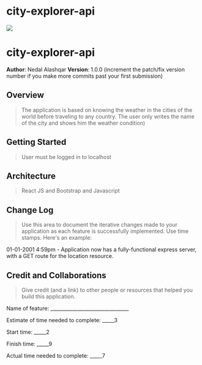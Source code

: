 # city-explorer-api
![ ](/home/nedalalashqar/proj/city-explorer-api/img/lab7lat.png)
# city-explorer-api

**Author**: Nedal Alashqar
**Version**: 1.0.0 (increment the patch/fix version number if you make more commits past your first submission)

## Overview
> The application is based on knowing the weather in the cities of the world before traveling to any country. The user only writes the name of the city and shows him the weather condition) 

## Getting Started
> User must be logged in to localhost

## Architecture
> React JS and Bootstrap and Javascript 
## Change Log
 >Use this area to document the iterative changes made to your application as each feature is successfully implemented. Use time stamps. Here's an example:

01-01-2001 4:59pm - Application now has a fully-functional express server, with a GET route for the location resource.

## Credit and Collaborations
> Give credit (and a link) to other people or resources that helped you build this application. 


Name of feature: ________________________________

Estimate of time needed to complete: _____3

Start time: _____2

Finish time: _____9

Actual time needed to complete: _____7

